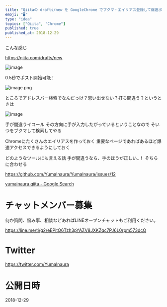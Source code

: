 ```yaml
---
title: "Qiitaの drafts/new を GoogleChrome でブクマ・エイリアス登録して爆速ポストできるようにする方法 @yumain"
emoji: "🖥"
type: "idea"
topics: ["Qiita", "Chrome"]
published: true
published_at: 2018-12-29
---
```


こんな感じ

https://qiita.com/drafts/new

![image](https://user-images.githubusercontent.com/13635059/50531734-77676780-0b52-11e9-8d08-d2d14262aaf8.png)

0.5秒でポスト開始可能！

![image.png](https://qiita-image-store.s3.amazonaws.com/0/89618/6c848f14-85ac-e9d7-6e1d-a161bbaa382f.png)


ところでアドレスバー検索でなんだっけ？思い出せない？打ち間違う？というときは

![image](https://user-images.githubusercontent.com/13635059/50531708-2b1c2780-0b52-11e9-9657-59560769e1f6.png)

手が間違うイコール
その方向に手が入力したがっているということなので
そいつをブクマして検索してやる

Chromeにたくさんのエイリアスを作っておく
重要なページであればあるほど爆速アクセスできるようにしておく



どのようなツールにも言える話
手が間違うなら、手のほうが正しい‥！
そちらに合わせる


https://github.com/YumaInaura/YumaInaura/issues/12

[yumainaura qiita - Google Search](https://www.google.com/search?q=yumainaura+qiita&oq=yumainaura+qiita&aqs=chrome..69i57j69i60l3j69i59l2.1970j0j7&sourceid=chrome&ie=UTF-8)








<!-- Update From Qiita API -->

# チャットメンバー募集


何か質問、悩み事、相談などあればLINEオープンチャットもご利用ください。

https://line.me/ti/g2/eEPltQ6Tzh3pYAZV8JXKZqc7PJ6L0rpm573dcQ





# Twitter


https://twitter.com/YumaInaura


<!-- Update From Qiita API -->



# 公開日時

2018-12-29

